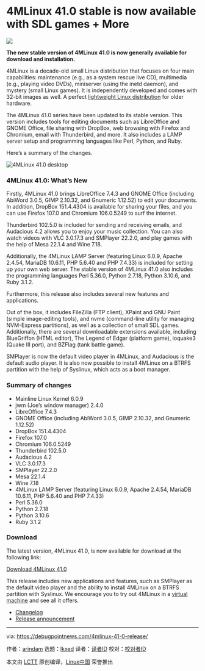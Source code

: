 [#]: subject: "4MLinux 41.0 stable is now available with SDL games + More"
[#]: via: "https://debugpointnews.com/4mlinux-41-0-release/"
[#]: author: "arindam https://debugpointnews.com/author/dpicubegmail-com/"
[#]: collector: "lkxed"
[#]: translator: " "
[#]: reviewer: " "
[#]: publisher: " "
[#]: url: " "

4MLinux 41.0 stable is now available with SDL games + More
======

![][1]

**The new stable version of 4MLinux 41.0 is now generally available for download and installation.**

4MLinux is a decade-old small Linux distribution that focuses on four main capabilities: maintenance (e.g., as a system rescue live CD), multimedia (e.g., playing video DVDs), miniserver (using the inetd daemon), and mystery (small Linux games). It is independently developed and comes with 32-bit images as well. A perfect [lightweight Linux distribution][2] for older hardware.

The 4MLinux 41.0 series have been updated to its stable version. This version includes tools for editing documents such as LibreOffice and GNOME Office, file sharing with DropBox, web browsing with Firefox and Chromium, email with Thunderbird, and more. It also includes a LAMP server setup and programming languages like Perl, Python, and Ruby.

Here’s a summary of the changes.

![4MLinux 41.0 desktop][3]

### 4MLinux 41.0: What’s New

Firstly, 4MLinux 41.0 brings LibreOffice 7.4.3 and GNOME Office (including AbiWord 3.0.5, GIMP 2.10.32, and Gnumeric 1.12.52) to edit your documents. In addition, DropBox 151.4.4304 is available for sharing your files, and you can use Firefox 107.0 and Chromium 106.0.5249 to surf the internet.

Thunderbird 102.5.0 is included for sending and receiving emails, and Audacious 4.2 allows you to enjoy your music collection. You can also watch videos with VLC 3.0.17.3 and SMPlayer 22.2.0, and play games with the help of Mesa 22.1.4 and Wine 7.18.

Additionally, the 4MLinux LAMP Server (featuring Linux 6.0.9, Apache 2.4.54, MariaDB 10.6.11, PHP 5.6.40 and PHP 7.4.33) is included for setting up your own web server. The stable version of 4MLinux 41.0 also includes the programming languages Perl 5.36.0, Python 2.7.18, Python 3.10.6, and Ruby 3.1.2.

Furthermore, this release also includes several new features and applications.

Out of the box, it includes FileZilla (FTP client), XPaint and GNU Paint (simple image-editing tools), and nvme (command-line utility for managing NVM-Express partitions), as well as a collection of small SDL games. Additionally, there are several downloadable extensions available, including BlueGriffon (HTML editor), The Legend of Edgar (platform game), ioquake3 (Quake III port), and BZFlag (tank battle game).

SMPlayer is now the default video player in 4MLinux, and Audacious is the default audio player. It is also now possible to install 4MLinux on a BTRFS partition with the help of Syslinux, which acts as a boot manager.

### Summary of changes

- Mainline Linux Kernel 6.0.9
- jwm (Joe’s window manager) 2.4.0
- LibreOffice 7.4.3
- GNOME Office (including AbiWord 3.0.5, GIMP 2.10.32, and Gnumeric 1.12.52)
- DropBox 151.4.4304
- Firefox 107.0
- Chromium 106.0.5249
- Thunderbird 102.5.0
- Audacious 4.2
- VLC 3.0.17.3
- SMPlayer 22.2.0
- Mesa 22.1.4
- Wine 7.18
- 4MLinux LAMP Server (featuring Linux 6.0.9, Apache 2.4.54, MariaDB 10.6.11, PHP 5.6.40 and PHP 7.4.33)
- Perl 5.36.0
- Python 2.7.18
- Python 3.10.6
- Ruby 3.1.2

### Download

The latest version, 4MLinux 41.0, is now available for download at the following link:

[Download 4MLinux 41.0][4]

This release includes new applications and features, such as SMPlayer as the default video player and the ability to install 4MLinux on a BTRFS partition with Syslinux. We encourage you to try out 4MLinux in a [virtual machine][5] and see all it offers.

- [Changelog][6]
- [Release announcement][7]

--------------------------------------------------------------------------------

via: https://debugpointnews.com/4mlinux-41-0-release/

作者：[arindam][a]
选题：[lkxed][b]
译者：[译者ID](https://github.com/译者ID)
校对：[校对者ID](https://github.com/校对者ID)

本文由 [LCTT](https://github.com/LCTT/TranslateProject) 原创编译，[Linux中国](https://linux.cn/) 荣誉推出

[a]: https://debugpointnews.com/author/dpicubegmail-com/
[b]: https://github.com/lkxed
[1]: https://debugpointnews.com/wp-content/uploads/2022/12/4mlinux-head.jpg
[2]: https://www.debugpoint.com/lightweight-linux-distributions-2022/
[3]: https://debugpointnews.com/wp-content/uploads/2022/12/4MLinux-41.0-desktop.jpg
[4]: https://sourceforge.net/projects/linux4m/
[5]: https://www.debugpoint.com/install-ubuntu-virtualbox/
[6]: http://4mlinux.com/addons-41.0.txt
[7]: https://4mlinux-releases.blogspot.com/2022/12/4mlinux-410-stable-released.html
